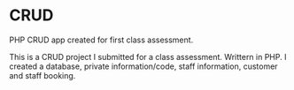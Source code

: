 # CRUD
PHP CRUD app created for first class assessment.


This is a CRUD project I submitted for a class assessment. 
Writtern in PHP.
I created a database, private information/code, staff information, customer and staff booking.
